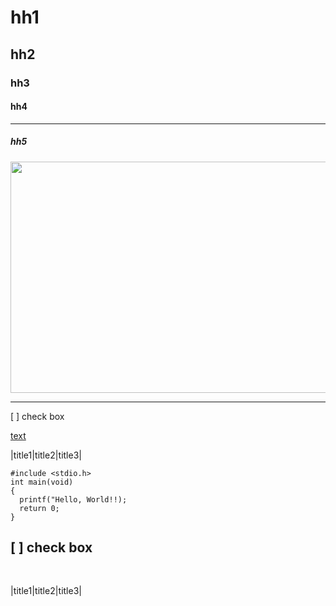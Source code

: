 # hh1
## hh2
### hh3
#### hh4
---
##### hh5
<img src="https://images.unsplash.com/photo-1688934728322-597cbe61ef57?ixlib=rb-4.0.3&ixid=M3wxMjA3fDB8MHxwaG90by1wYWdlfHx8fGVufDB8fHx8fA%3D%3D&auto=format&fit=crop&w=1470&q=80" width="700" height="370">

</br>

---

[ ] check box

[text](https://unsplash.com/ko/%EC%82%AC%EC%A7%84/CHq2P3N_GGQ)

|title1|title2|title3|

```
#include <stdio.h>
int main(void)
{
  printf("Hello, World!!);
  return 0;
}

```

[ ] check box
</br>
---
</br>

|title1|title2|title3|
